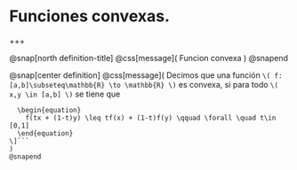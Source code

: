 # Funciones convexas.

+++

@snap[north definition-title]
@css[message]( Funcion convexa )
@snapend

@snap[center definition]
@css[message]( 
  Decimos que una función `\( f:[a,b]\subseteq\mathbb{R} \to \mathbb{R} \)` es convexa, si
  para todo `\( x,y \in [a,b] \)` se tiene que 
  ```\[
    \begin{equation}
      f(tx + (1-t)y) \leq tf(x) + (1-t)f(y) \qquad \forall \quad t\in [0,1]
    \end{equation}
  \]``` 
)
@snapend